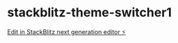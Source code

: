 # stackblitz-theme-switcher1

[Edit in StackBlitz next generation editor ⚡️](https://stackblitz.com/~/github.com/nychoi2/stackblitz-theme-switcher1)